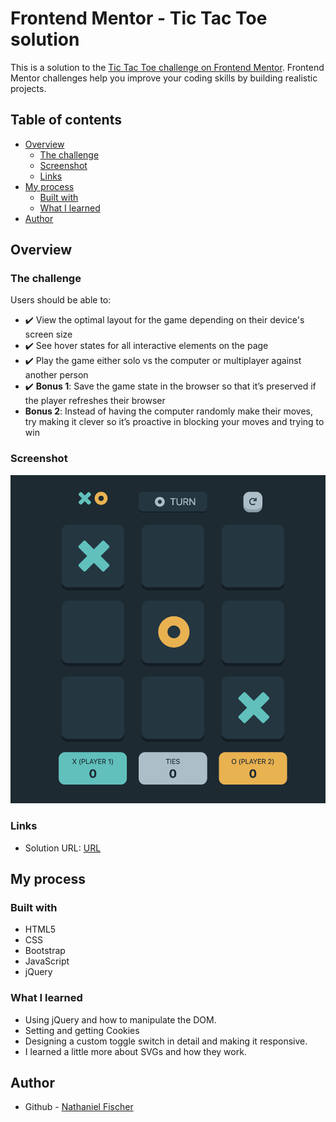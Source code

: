 # Frontend Mentor - Tic Tac Toe solution

This is a solution to the [Tic Tac Toe challenge on Frontend Mentor](https://www.frontendmentor.io/challenges/tic-tac-toe-game-Re7ZF_E2v). Frontend Mentor challenges help you improve your coding skills by building realistic projects. 

## Table of contents

- [Overview](#overview)
  - [The challenge](#the-challenge)
  - [Screenshot](#screenshot)
  - [Links](#links)
- [My process](#my-process)
  - [Built with](#built-with)
  - [What I learned](#what-i-learned)
- [Author](#author)

## Overview

### The challenge

Users should be able to:

- ✔️ View the optimal layout for the game depending on their device's screen size
- ✔️ See hover states for all interactive elements on the page
- ✔️ Play the game either solo vs the computer or multiplayer against another person
- ✔️ **Bonus 1**: Save the game state in the browser so that it’s preserved if the player refreshes their browser
- **Bonus 2**: Instead of having the computer randomly make their moves, try making it clever so it’s proactive in blocking your moves and trying to win

### Screenshot

![](./docs/screenshot.png)

### Links

- Solution URL: [URL](https://nathanielfischer.github.io/tic-tac-toe_frontend-mentor-challenge)

## My process

### Built with

- HTML5
- CSS
- Bootstrap
- JavaScript
- jQuery

### What I learned

- Using jQuery and how to manipulate the DOM. 
- Setting and getting Cookies
- Designing a custom toggle switch in detail and making it responsive.
- I learned a little more about SVGs and how they work.

## Author

- Github - [Nathaniel Fischer](https://github.com/nathanielfischer)